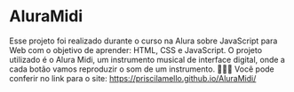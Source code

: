 # AluraMidi

Esse projeto foi realizado durante o curso na Alura sobre JavaScript para Web com o objetivo de aprender: HTML, CSS e JavaScript.
O projeto utilizado é o Alura Midi, um instrumento musical de interface digital, onde a cada botão vamos reproduzir o som de um instrumento.
🎵🎵🎵
Você pode conferir no link para o site:
https://priscilamello.github.io/AluraMidi/
